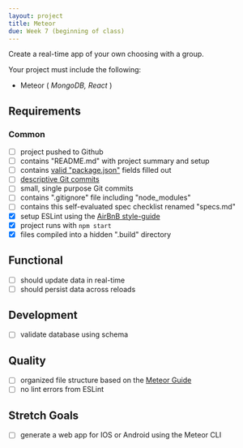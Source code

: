 ```yaml
---
layout: project
title: Meteor
due: Week 7 (beginning of class)
---
```



Create a real-time app of your own choosing with a group.

Your project must include the following:
* Meteor ( *MongoDB, React* )

## Requirements

### Common
- [ ] project pushed to Github
- [ ] contains "README.md" with project summary and setup
- [ ] contains [valid "package.json"](http://browsenpm.org/package.json) fields filled out
- [ ] [descriptive Git commits](http://chris.beams.io/posts/git-commit/)
- [ ] small, single purpose Git commits
- [ ] contains ".gitignore" file including "node_modules"
- [ ] contains this self-evaluated spec checklist renamed "specs.md"
- [X] setup ESLint using the [AirBnB style-guide](https://github.com/airbnb/javascript)
- [X] project runs with `npm start`
- [X] files compiled into a hidden ".build" directory

## Functional
- [ ] should update data in real-time
- [ ] should persist data across reloads

## Development
- [ ] validate database using schema

## Quality
- [ ] organized file structure based on the [Meteor Guide](https://guide.meteor.com/structure.html)
- [ ] no lint errors from ESLint

## Stretch Goals
- [ ] generate a web app for IOS or Android using the Meteor CLI
